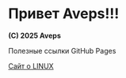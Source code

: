 <html>
<head>
</head>
<link rel="stylesheet" href="https://aveps.github.io/Aveps_book/docs/css/aveps.css">

<body>
<h1>Привет Aveps!!!</h1>
<strong>(C) 2025 Aveps</strong>
<p>Полезные ссылки GitHub Pages</p>

<a class="tooltiplink" href="https://stm66.github.io/" data-title="Михаил stm66">Сайт о LINUX</a>
</body>
</html>
